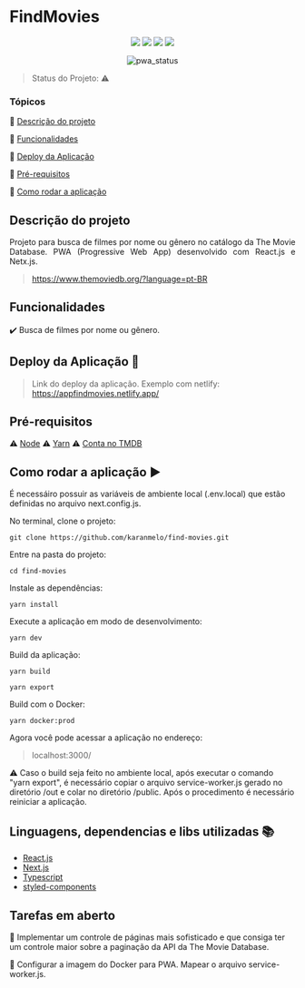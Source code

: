 <h1>FindMovies</h1> 

<p align="center">
  <img src="https://img.shields.io/static/v1?label=react&message=framework&color=blue&style=for-the-badge&logo=REACT"/>
  <img src="https://img.shields.io/static/v1?label=Next.js&message=framework&color=blue&style=for-the-badge&logo=next-dot-js"/>
  <img src="https://img.shields.io/static/v1?label=Docker%20Build&message=automated&color=blue&style=for-the-badge&logo=docker"/>
  <img src="https://img.shields.io/static/v1?label=Netlify&message=deploy&color=blue&style=for-the-badge&logo=netlify"/>
</p>

<div align="center">
  
  ![pwa_status](https://user-images.githubusercontent.com/7671485/118863907-d1009600-b8b5-11eb-92a3-fcebe29127aa.png)
  
</div>

> Status do Projeto: :warning:


### Tópicos 

:small_blue_diamond: [Descrição do projeto](#descrição-do-projeto)

:small_blue_diamond: [Funcionalidades](#funcionalidades)

:small_blue_diamond: [Deploy da Aplicação](#deploy-da-aplicação-dash)

:small_blue_diamond: [Pré-requisitos](#pré-requisitos)

:small_blue_diamond: [Como rodar a aplicação](#como-rodar-a-aplicação-arrow_forward)


## Descrição do projeto 

<p align="justify">
  Projeto para busca de filmes por nome ou gênero no catálogo da The Movie Database. 
  PWA (Progressive Web App) desenvolvido com React.js e Netx.js.

  > https://www.themoviedb.org/?language=pt-BR
</p>


## Funcionalidades

:heavy_check_mark: Busca de filmes por nome ou gênero.


## Deploy da Aplicação :dash:

> Link do deploy da aplicação. Exemplo com netlify: https://appfindmovies.netlify.app/


## Pré-requisitos

:warning: [Node](https://nodejs.org/en/download/)
:warning: [Yarn](https://classic.yarnpkg.com/en/docs/install#windows-stable)
:warning: [Conta no TMDB](https://www.themoviedb.org/)


## Como rodar a aplicação :arrow_forward:
É necessáiro possuir as variáveis de ambiente local (.env.local) que estão definidas no arquivo next.config.js.

No terminal, clone o projeto: 

```
git clone https://github.com/karanmelo/find-movies.git
```
Entre na pasta do projeto:
```
cd find-movies
```
Instale as dependências:
```
yarn install
```
Execute a aplicação em modo de desenvolvimento:
```
yarn dev
```
Build da aplicação:
```
yarn build

yarn export
```
Build com o Docker:
```
yarn docker:prod
```

Agora você pode acessar a aplicação no endereço:
> localhost:3000/

:warning: Caso o build seja feito no ambiente local, após executar o comando "yarn export", é necessário copiar o arquivo service-worker.js
gerado no diretório /out e colar no diretório /public. Após o procedimento é necessário reiniciar a aplicação.

## Linguagens, dependencias e libs utilizadas :books:

- [React.js](https://pt-br.reactjs.org/docs/create-a-new-react-app.html)
- [Next.js](https://nextjs.org/)
- [Typescript](https://www.typescriptlang.org/)
- [styled-components](https://styled-components.com/)


## Tarefas em aberto

:memo:  Implementar um controle de páginas mais sofisticado e que consiga ter um controle maior 
sobre a paginação da API da The Movie Database.

:memo:  Configurar a imagem do Docker para PWA. Mapear o arquivo service-worker.js.
